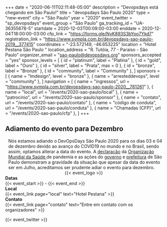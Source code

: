 +++
date = "2020-06-11T02:11:48-05:00"
description = "Devopsdays está chegando em São Paulo!"
title = "devopsdays São Paulo 2020"
type = "new-event"
city = "São Paulo"
year = "2020"
event_twitter = "sp_devopsdays"
event_group = "São Paulo"
ga_tracking_id = "UA-36355678-5"
startdate = 2020-12-03T00:09:00-03:00
enddate = 2020-12-04T18:00:00-03:00
cfp_link = "https://forms.gle/NyK893S3bYoo7Ykd7"
registration_link = "https://www.sympla.com.br/devopsdays-sao-paulo-2019__377415"
coordinates = "-23.572149, -46.653225"
location = "Hotel Pestana São Paulo "
location_address = "R. Tutóia, 77 - Paraíso - São Paulo"
organizer_email = "sao-paulo@devopsdays.org"
sponsors_accepted = "yes"
sponsor_levels = [
    { id = "platinum", label = "Platina" },
    { id = "gold", label = "Ouro" },
    { id = "silver", label = "Prata", max = 0 },
    { id = "bronze", label = "Bronze" },
    { id = "community", label = "Community" },
]
sponsors = [
    { name = "lmdesign", level = "bronze" },
    { name = "arresteddevops", level = "community" },
]
navigation = [
    { name = "ingressos", url = "https://www.sympla.com.br/devopsdays-sao-paulo-2020__781261" },
    { name = "local", url = "/events/2020-sao-paulo/local" },
    { name = "patrocínio", url = "/events/2020-sao-paulo/sponsor" },
    { name = "contato", url = "/events/2020-sao-paulo/contato" },
    { name = "código de conduta", url = "/events/2020-sao-paulo/conduta" },
    { name = "Chamadas (CFP)", url = "/events/2020-sao-paulo/cfp" },
]
+++
<!-- <div>
<h2>DevOpsDays São Paulo 2020</h2>
</div> -->

<div>
<h2>Adiamento do evento para Dezembro</h2>
</div>
<div>
 <div style="padding-left: 10px">
  Nós estamos adiando o DevOpsDays São Paulo 2020 para os dias 03 e 04 de dezembro devido ao avanço do COVID19 no mundo e no Brasil, sendo assim, optamos alterar a data do evento. A <a href="https://twitter.com/who/status/1237777021742338049" target="_blank">declaração</a> da  <a href="https://www.who.int/dg/speeches/detail/who-director-general-s-opening-remarks-at-the-media-briefing-on-covid-19---11-march-2020" target="_blank"> Organização Mundial da Saúde </a>de pandemia e as ações do  <a href="https://www.saopaulo.sp.gov.br/spnoticias/saude-e-centro-de-contingencia-atualizam-cenario-sobre-novo-coronavirus-em-sp/" target="_blank"> governo</a> e <a href="https://www.capital.sp.gov.br/noticia/prefeitura-de-sp-suspende-eventos-publicos-e-promove-interrupcao-gradual-das-aulas" target=_blank>prefeitura</a> de São Paulo demonstram a gravidade da situação que apesar da data do evento ser em Julho, acreditamos ser prudente adiar o evento para dezembro. 
  </div>
</div>

<!-- <div>
    <p style="font-size:large;">Date: TBD 2018</p>
    <p style="font-size:large;">Location: TBD</p>
    <div style="padding-left: 10px">
      <p>O DevOpsDays virá para São Paulo em 2020!</p>
      <p>Teremos de volta em São Paulo o DevOpsDays. Será uma ótima oportunidade de compartilhar conhecimento e histórias, de socializar, rever colegas, fazer novos amigos, aprender, ensinar e promover nossa grande e crescente comunidade.</p>
    </div>
</div> -->

<div style="text-align:center;">
  {{< event_logo >}}
</div>

<div class = "row">
  <div class = "col-md-2">
    <strong>Datas</strong>
  </div>
  <div class = "col-md-8">
    {{< event_start >}} - {{< event_end >}}
  </div>
</div>

<div class = "row">
  <div class = "col-md-2">
    <strong>Local</strong>
  </div>
  <div class = "col-md-8">
    {{< event_link page="local" text="Hotel Pestana" >}}
  </div>
</div>

<!-- 
<div class = "row">
  <div class = "col-md-2">
    <strong>Ingressos</strong>
  </div>
  <div class = "col-md-8">
    {{< event_link page="registration" text="Obtenha seu ingresso!" >}}
  </div>
</div> -->


<!-- <div class = "row">
  <div class = "col-md-2">
    <strong>Chamadas (CFP)</strong>
  </div>
  <div class = "col-md-8">
    {{< event_link page="cfp" text="Proponha uma palestra!" >}}
  </div>
</div> -->

<!-- <div class = "row">
  <div class = "col-md-2">
    <strong>Program</strong>
  </div>
  <div class = "col-md-8">
    View the {{< event_link page="program" text="program." >}}
  </div>
</div> -->

<!-- <div class = "row">
  <div class = "col-md-2">
    <strong>Speakers</strong>
  </div>
  <div class = "col-md-8">
    Check out the {{< event_link page="speakers" text="speakers!" >}}
  </div>
</div> -->

<!-- <div class = "row">
  <div class = "col-md-2">
    <strong>Patrocínios</strong>
  </div>
  <div class = "col-md-8">
    {{< event_link page="sponsor" text="Patrocine este evento!" >}}
  </div>
</div> -->

<div class = "row">
  <div class = "col-md-2">
    <strong>Contato</strong>
  </div>
  <div class = "col-md-8">
    {{< event_link page="contato" text="Entre em contato com os organizadores" >}}
  </div>
</div>

<!-- Uncomment if you added your city twitter name -->

{{< event_twitter >}}
